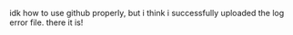 idk how to use github properly, but i think i successfully uploaded the log error file. there it is!
